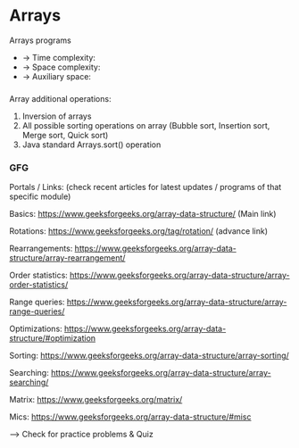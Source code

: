 # Arrays
Arrays programs

 * -> Time complexity:	
 * -> Space complexity:	
 * -> Auxiliary space:  

###
Array additional operations:

1. Inversion of arrays
2. All possible sorting operations on array (Bubble sort, Insertion sort, Merge sort, Quick sort)
3. Java standard Arrays.sort() operation

### GFG

Portals / Links: (check recent articles for latest updates / programs of that specific module)

Basics:
	https://www.geeksforgeeks.org/array-data-structure/ (Main link)

Rotations:
	https://www.geeksforgeeks.org/tag/rotation/ (advance link)

Rearrangements:
	https://www.geeksforgeeks.org/array-data-structure/array-rearrangement/

Order statistics:
	https://www.geeksforgeeks.org/array-data-structure/array-order-statistics/

Range queries:
	https://www.geeksforgeeks.org/array-data-structure/array-range-queries/

Optimizations:
	https://www.geeksforgeeks.org/array-data-structure/#optimization

Sorting:
	https://www.geeksforgeeks.org/array-data-structure/array-sorting/

Searching:
	https://www.geeksforgeeks.org/array-data-structure/array-searching/
	
Matrix:
	https://www.geeksforgeeks.org/matrix/
	
Mics:
	https://www.geeksforgeeks.org/array-data-structure/#misc
	
--> Check for practice problems & Quiz
